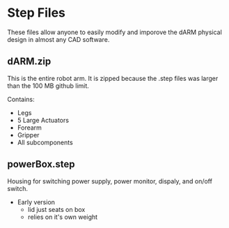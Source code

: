 # Step Files
These files allow anyone to easily modify and imporove the dARM physical design in almost any CAD software.

## dARM.zip
This is the entire robot arm.  It is zipped because the .step files was larger than the 100 MB github limit.

Contains:
+ Legs
+ 5 Large Actuators
+ Forearm
+ Gripper
+ All subcomponents

## powerBox.step
Housing for switching power supply, power monitor, dispaly, and on/off switch.
+ Early version
    - lid just seats on box
    - relies on it's own weight